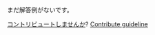 
まだ解答例がないです。

[コントリビュートしませんか](https://github.com/BFEdev/BFE.dev-solutions/blob/main/problem/top-k-elements_ja.md)?  [Contribute guideline](https://github.com/BFEdev/BFE.dev-solutions#how-to-contribute)
